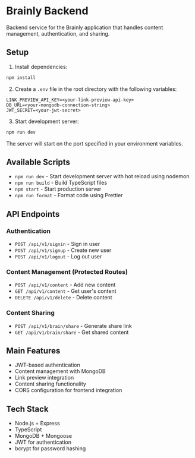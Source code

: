 # Brainly Backend

Backend service for the Brainly application that handles content management, authentication, and sharing.

## Setup

1. Install dependencies:

```sh
npm install
```

2. Create a `.env` file in the root directory with the following variables:

```
LINK_PREVIEW_API_KEY=<your-link-preview-api-key>
DB_URL=<your-mongodb-connection-string>
JWT_SECRET=<your-jwt-secret>
```

3. Start development server:

```sh
npm run dev
```

The server will start on the port specified in your environment variables.

## Available Scripts

- `npm run dev` - Start development server with hot reload using nodemon
- `npm run build` - Build TypeScript files
- `npm start` - Start production server
- `npm run format` - Format code using Prettier

## API Endpoints

### Authentication

- `POST /api/v1/signin` - Sign in user
- `POST /api/v1/signup` - Create new user
- `POST /api/v1/logout` - Log out user

### Content Management (Protected Routes)

- `POST /api/v1/content` - Add new content
- `GET /api/v1/content` - Get user's content
- `DELETE /api/v1/delete` - Delete content

### Content Sharing

- `POST /api/v1/brain/share` - Generate share link
- `GET /api/v1/brain/share` - Get shared content

## Main Features

- JWT-based authentication
- Content management with MongoDB
- Link preview integration
- Content sharing functionality
- CORS configuration for frontend integration

## Tech Stack

- Node.js + Express
- TypeScript
- MongoDB + Mongoose
- JWT for authentication
- bcrypt for password hashing
